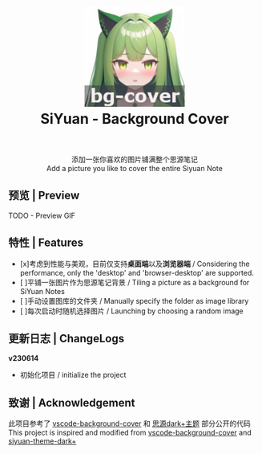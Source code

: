 <h1 align="center">
  <br>
    <img src="./icon.png" alt="logo" width="200">
  <br>
  SiYuan - Background Cover
  <br>
  <br>
</h1>

<p align="center">
添加一张你喜欢的图片铺满整个思源笔记
<br/>
Add a picture you like to cover the entire Siyuan Note
<br/>
</p>

## 预览 | Preview

TODO - Preview GIF

## 特性 | Features

- [x]考虑到性能与美观，目前仅支持**桌面端**以及**浏览器端** / Considering the performance, only the 'desktop' and 'browser-desktop' are supported.
- [ ]平铺一张图片作为思源笔记背景 / Tiling a picture as a background for SiYuan Notes
- [ ]手动设置图库的文件夹 / Manually specify the folder as image library
- [ ]每次启动时随机选择图片 / Launching by choosing a random image

## 更新日志 | ChangeLogs

**v230614**

- 初始化项目 / initialize the project

## 致谢 | Acknowledgement

此项目参考了 [vscode-background-cover](https://github.com/AShujiao/vscode-background-cover) 和 [思源dark+主题](https://github.com/Zuoqiu-Yingyi/siyuan-theme-dark-plus) 部分公开的代码    
This project is inspired and modified from [vscode-background-cover](https://github.com/AShujiao/vscode-background-cover) and [siyuan-theme-dark+](https://github.com/Zuoqiu-Yingyi/siyuan-theme-dark-plus)
